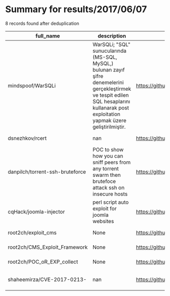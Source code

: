 
# Summary for results/2017/06/07
    
8 records found after deduplication

| full_name | description | html_url | matched_list | matched_count | pushed_at | size | stargazers_count | language | forks_count | vul_ids |
|---------------------------------|---------------------------------------------------------------------------------------------------------------------------------------------------------------------------------------------|----------------------------------------------------|----------------|-----------------|---------------------------|--------|--------------------|------------|---------------|-------------------|
| mindspoof/WarSQLi | WarSQLi; "SQL" sunucularında (MS-SQL, MySQL,) bulunan zayıf şifre denemelerini gerçekleştirmek ve tespit edilen SQL hesaplarını kullanarak post exploitation yapmak üzere geliştirilmiştir. | https://github.com/mindspoof/WarSQLi | ['exploit'] | 1 | 2017-06-07 22:13:47+00:00 | 17461 | 19 | C# | 6 | [] |
| dsnezhkov/rcert | nan | https://github.com/dsnezhkov/rcert | ['rce'] | 1 | 2017-06-07 15:19:00+00:00 | 5686 | 2 | Go | 3 | [] |
| danpilch/torrent-ssh-bruteforce | POC to show how you can sniff peers from any torrent swarm then brutefoce attack ssh on insecure hosts | https://github.com/danpilch/torrent-ssh-bruteforce | ['attack poc'] | 1 | 2017-06-07 20:36:54+00:00 | 5 | 0 | Python | 0 | [] |
| cqHack/joomla-injector | perl script auto exploit for joomla websites | https://github.com/cqHack/joomla-injector | ['exploit'] | 1 | 2017-06-07 22:52:16+00:00 | 17 | 0 | Perl | 0 | [] |
| root2ch/exploit_cms | None | https://github.com/root2ch/exploit_cms | ['exploit'] | 1 | 2017-06-07 04:12:16+00:00 | 1 | 0 | | 0 | [] |
| root2ch/CMS_Exploit_Framework | None | https://github.com/root2ch/CMS_Exploit_Framework | ['exploit'] | 1 | 2017-06-07 04:16:10+00:00 | 0 | 1 | | 0 | [] |
| root2ch/POC_oR_EXP_collect | None | https://github.com/root2ch/POC_oR_EXP_collect | ['exploit'] | 1 | 2017-06-07 04:50:03+00:00 | 0 | 0 | | 0 | [] |
| shaheemirza/CVE-2017-0213- | nan | https://github.com/shaheemirza/CVE-2017-0213- | ['cve-2'] | 1 | 2017-06-07 17:09:19+00:00 | 165 | 1 | nan | 6 | ['CVE-2017-0213'] |
